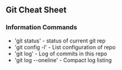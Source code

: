 ## Git Cheat Sheet

### Information Commands
* 'git status' - status of current git rep
* 'git config -l' - List configuration of repo
* 'git log' - Log of commits in this repo
* 'git log --oneline' - Compact log listing

